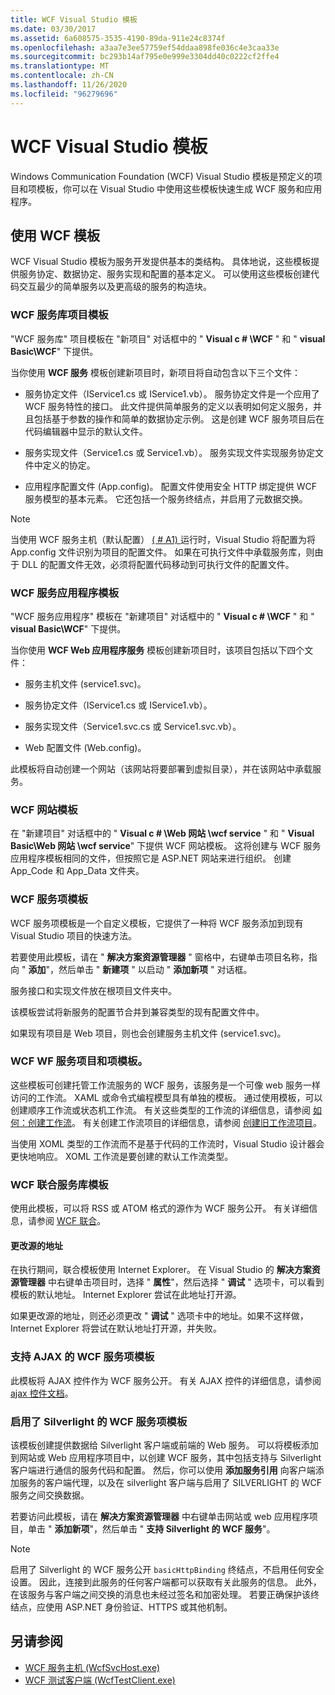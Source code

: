 ```yaml
---
title: WCF Visual Studio 模板
ms.date: 03/30/2017
ms.assetid: 6a608575-3535-4190-89da-911e24c8374f
ms.openlocfilehash: a3aa7e3ee57759ef54ddaa898fe036c4e3caa33e
ms.sourcegitcommit: bc293b14af795e0e999e3304dd40c0222cf2ffe4
ms.translationtype: MT
ms.contentlocale: zh-CN
ms.lasthandoff: 11/26/2020
ms.locfileid: "96279696"
---
```

# <a name="wcf-visual-studio-templates"></a>WCF Visual Studio 模板

Windows Communication Foundation (WCF) Visual Studio 模板是预定义的项目和项模板，你可以在 Visual Studio 中使用这些模板快速生成 WCF 服务和应用程序。  
  
## <a name="using-the-wcf-templates"></a>使用 WCF 模板  

 WCF Visual Studio 模板为服务开发提供基本的类结构。 具体地说，这些模板提供服务协定、数据协定、服务实现和配置的基本定义。 可以使用这些模板创建代码交互最少的简单服务以及更高级的服务的构造块。  
  
### <a name="wcf-service-library-project-template"></a>WCF 服务库项目模板  

 "WCF 服务库" 项目模板在 "新项目" 对话框中的 " **Visual c # \WCF** " 和 " **visual Basic\WCF**" 下提供。  
  
 当你使用 **WCF 服务** 模板创建新项目时，新项目将自动包含以下三个文件：  
  
- 服务协定文件（IService1.cs 或 IService1.vb）。 服务协定文件是一个应用了 WCF 服务特性的接口。 此文件提供简单服务的定义以表明如何定义服务，并且包括基于参数的操作和简单的数据协定示例。 这是创建 WCF 服务项目后在代码编辑器中显示的默认文件。  
  
- 服务实现文件（Service1.cs 或 Service1.vb）。 服务实现文件实现服务协定文件中定义的协定。  
  
- 应用程序配置文件 (App.config)。 配置文件使用安全 HTTP 绑定提供 WCF 服务模型的基本元素。 它还包括一个服务终结点，并启用了元数据交换。  
  
> [!NOTE]
> 当使用 WCF 服务主机（默认配置） [ ( # A1) ](wcf-service-host-wcfsvchost-exe.md)运行时，Visual Studio 将配置为将 App.config 文件识别为项目的配置文件。 如果在可执行文件中承载服务库，则由于 DLL 的配置文件无效，必须将配置代码移动到可执行文件的配置文件。  
  
### <a name="wcf-service-application-template"></a>WCF 服务应用程序模板  

 "WCF 服务应用程序" 模板在 "新建项目" 对话框中的 " **Visual c # \WCF** " 和 " **visual Basic\WCF**" 下提供。  
  
 当你使用 **WCF Web 应用程序服务** 模板创建新项目时，该项目包括以下四个文件：  
  
- 服务主机文件 (service1.svc)。  
  
- 服务协定文件（IService1.cs 或 IService1.vb）。  
  
- 服务实现文件（Service1.svc.cs 或 Service1.svc.vb）。  
  
- Web 配置文件 (Web.config)。  
  
 此模板将自动创建一个网站（该网站将要部署到虚拟目录），并在该网站中承载服务。  
  
### <a name="wcf-web-site-template"></a>WCF 网站模板  

 在 "新建项目" 对话框中的 " **Visual c # \Web 网站 \wcf service** " 和 " **Visual Basic\Web 网站 \wcf service**" 下提供 WCF 网站模板。 这将创建与 WCF 服务应用程序模板相同的文件，但按照它是 ASP.NET 网站来进行组织。 创建 App_Code 和 App_Data 文件夹。  
  
### <a name="wcf-service-item-template"></a>WCF 服务项模板  

 WCF 服务项模板是一个自定义模板，它提供了一种将 WCF 服务添加到现有 Visual Studio 项目的快速方法。  
  
 若要使用此模板，请在 " **解决方案资源管理器** " 窗格中，右键单击项目名称，指向 " **添加**"，然后单击 " **新建项** " 以启动 " **添加新项** " 对话框。  
  
 服务接口和实现文件放在根项目文件夹中。  
  
 该模板尝试将新服务的配置节合并到兼容类型的现有配置文件中。  
  
 如果现有项目是 Web 项目，则也会创建服务主机文件 (service1.svc)。  
  
### <a name="wcf-wf-service-project-and-item-template"></a>WCF WF 服务项目和项模板。  

 这些模板可创建托管工作流服务的 WCF 服务，该服务是一个可像 web 服务一样访问的工作流。 XAML 或命令式编程模型具有单独的模板。 通过使用模板，可以创建顺序工作流或状态机工作流。 有关这些类型的工作流的详细信息，请参阅 [如何：创建工作流](../windows-workflow-foundation/how-to-create-a-workflow.md)。 有关创建工作流项目的详细信息，请参阅 [创建旧工作流项目](/visualstudio/workflow-designer/developing-applications-with-the-workflow-designer)。  
  
 当使用 XOML 类型的工作流而不是基于代码的工作流时，Visual Studio 设计器会更快地响应。 XOML 工作流是要创建的默认工作流类型。  
  
### <a name="wcf-syndication-service-library-template"></a>WCF 联合服务库模板  

 使用此模板，可以将 RSS 或 ATOM 格式的源作为 WCF 服务公开。 有关详细信息，请参阅 [WCF 联合](./feature-details/wcf-syndication.md)。  
  
#### <a name="changing-the-address-of-the-feed"></a>更改源的地址  

 在执行期间，联合模板使用 Internet Explorer。 在 Visual Studio 的 **解决方案资源管理器** 中右键单击项目时，选择 " **属性**"，然后选择 " **调试** " 选项卡，可以看到模板的默认地址。 Internet Explorer 尝试在此地址打开源。  
  
 如果更改源的地址，则还必须更改 " **调试** " 选项卡中的地址。如果不这样做，Internet Explorer 将尝试在默认地址打开源，并失败。  
  
### <a name="ajax-enabled-wcf-service-item-template"></a>支持 AJAX 的 WCF 服务项模板  

 此模板将 AJAX 控件作为 WCF 服务公开。 有关 AJAX 控件的详细信息，请参阅 [ajax 控件文档](/aspnet/ajax/)。  
  
### <a name="silverlight-enabled-wcf-service-item-template"></a>启用了 Silverlight 的 WCF 服务项模板  

 该模板创建提供数据给 Silverlight 客户端或前端的 Web 服务。 可以将模板添加到网站或 Web 应用程序项目中，以创建 WCF 服务，其中包括支持与 Silverlight 客户端进行通信的服务代码和配置。 然后，你可以使用 **添加服务引用** 向客户端添加服务的客户端代理，以及在 silverlight 客户端与启用了 SILVERLIGHT 的 WCF 服务之间交换数据。  
  
 若要访问此模板，请在 **解决方案资源管理器** 中右键单击网站或 web 应用程序项目，单击 " **添加新项**"，然后单击 " **支持 Silverlight 的 WCF 服务**"。  
  
> [!NOTE]
> 启用了 Silverlight 的 WCF 服务公开 `basicHttpBinding` 终结点，不启用任何安全设置。 因此，连接到此服务的任何客户端都可以获取有关此服务的信息。 此外，在该服务与客户端之间交换的消息也未经过签名和加密处理。 若要正确保护该终结点，应使用 ASP.NET 身份验证、HTTPS 或其他机制。  
  
## <a name="see-also"></a>另请参阅

- [WCF 服务主机 (WcfSvcHost.exe)](wcf-service-host-wcfsvchost-exe.md)
- [WCF 测试客户端 (WcfTestClient.exe)](wcf-test-client-wcftestclient-exe.md)

